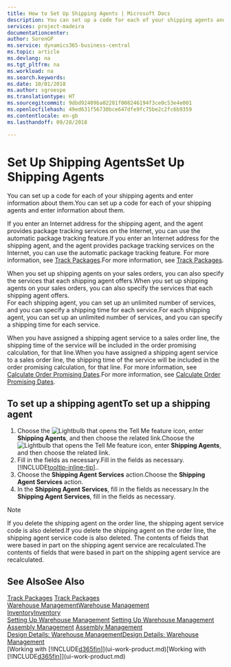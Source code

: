 ```yaml
---
title: How to Set Up Shipping Agents | Microsoft Docs
description: You can set up a code for each of your shipping agents and enter information about them.
services: project-madeira
documentationcenter: 
author: SorenGP
ms.service: dynamics365-business-central
ms.topic: article
ms.devlang: na
ms.tgt_pltfrm: na
ms.workload: na
ms.search.keywords: 
ms.date: 10/01/2018
ms.author: sgroespe
ms.translationtype: HT
ms.sourcegitcommit: 9dbd92409ba02281f008246194f3ce0c53e4e001
ms.openlocfilehash: 49ed631f56730bce647dfe9fc75be2c2fc6b9359
ms.contentlocale: en-gb
ms.lasthandoff: 09/28/2018

---
```

# <a name="set-up-shipping-agents"></a><span data-ttu-id="35c9c-103">Set Up Shipping Agents</span><span class="sxs-lookup"><span data-stu-id="35c9c-103">Set Up Shipping Agents</span></span>
<span data-ttu-id="35c9c-104">You can set up a code for each of your shipping agents and enter information about them.</span><span class="sxs-lookup"><span data-stu-id="35c9c-104">You can set up a code for each of your shipping agents and enter information about them.</span></span>  

<span data-ttu-id="35c9c-105">If you enter an Internet address for the shipping agent, and the agent provides package tracking services on the Internet, you can use the automatic package tracking feature.</span><span class="sxs-lookup"><span data-stu-id="35c9c-105">If you enter an Internet address for the shipping agent, and the agent provides package tracking services on the Internet, you can use the automatic package tracking feature.</span></span> <span data-ttu-id="35c9c-106">For more information, see [Track Packages](sales-how-track-packages.md).</span><span class="sxs-lookup"><span data-stu-id="35c9c-106">For more information, see [Track Packages](sales-how-track-packages.md).</span></span>

<span data-ttu-id="35c9c-107">When you set up shipping agents on your sales orders, you can also specify the services that each shipping agent offers.</span><span class="sxs-lookup"><span data-stu-id="35c9c-107">When you set up shipping agents on your sales orders, you can also specify the services that each shipping agent offers.</span></span>  
<span data-ttu-id="35c9c-108">For each shipping agent, you can set up an unlimited number of services, and you can specify a shipping time for each service.</span><span class="sxs-lookup"><span data-stu-id="35c9c-108">For each shipping agent, you can set up an unlimited number of services, and you can specify a shipping time for each service.</span></span>  

<span data-ttu-id="35c9c-109">When you have assigned a shipping agent service to a sales order line, the shipping time of the service will be included in the order promising calculation, for that line.</span><span class="sxs-lookup"><span data-stu-id="35c9c-109">When you have assigned a shipping agent service to a sales order line, the shipping time of the service will be included in the order promising calculation, for that line.</span></span> <span data-ttu-id="35c9c-110">For more information, see [Calculate Order Promising Dates](sales-how-to-calculate-order-promising-dates.md).</span><span class="sxs-lookup"><span data-stu-id="35c9c-110">For more information, see [Calculate Order Promising Dates](sales-how-to-calculate-order-promising-dates.md).</span></span>

## <a name="to-set-up-a-shipping-agent"></a><span data-ttu-id="35c9c-111">To set up a shipping agent</span><span class="sxs-lookup"><span data-stu-id="35c9c-111">To set up a shipping agent</span></span>  
1.  <span data-ttu-id="35c9c-112">Choose the ![Lightbulb that opens the Tell Me feature](media/ui-search/search_small.png "Tell me what you want to do") icon, enter **Shipping Agents**, and then choose the related link.</span><span class="sxs-lookup"><span data-stu-id="35c9c-112">Choose the ![Lightbulb that opens the Tell Me feature](media/ui-search/search_small.png "Tell me what you want to do") icon, enter **Shipping Agents**, and then choose the related link.</span></span>  
2.  <span data-ttu-id="35c9c-113">Fill in the fields as necessary.</span><span class="sxs-lookup"><span data-stu-id="35c9c-113">Fill in the fields as necessary.</span></span> [!INCLUDE[tooltip-inline-tip](includes/tooltip-inline-tip_md.md)]<span data-ttu-id="35c9c-114">.</span><span class="sxs-lookup"><span data-stu-id="35c9c-114">.</span></span>  
3.  <span data-ttu-id="35c9c-115">Choose the **Shipping Agent Services** action.</span><span class="sxs-lookup"><span data-stu-id="35c9c-115">Choose the **Shipping Agent Services** action.</span></span>
4. <span data-ttu-id="35c9c-116">In the **Shipping Agent Services**, fill in the fields as necessary.</span><span class="sxs-lookup"><span data-stu-id="35c9c-116">In the **Shipping Agent Services**, fill in the fields as necessary.</span></span>

> [!NOTE]  
>  <span data-ttu-id="35c9c-117">If you delete the shipping agent on the order line, the shipping agent service code is also deleted.</span><span class="sxs-lookup"><span data-stu-id="35c9c-117">If you delete the shipping agent on the order line, the shipping agent service code is also deleted.</span></span> <span data-ttu-id="35c9c-118">The contents of fields that were based in part on the shipping agent service are recalculated.</span><span class="sxs-lookup"><span data-stu-id="35c9c-118">The contents of fields that were based in part on the shipping agent service are recalculated.</span></span>  

## <a name="see-also"></a><span data-ttu-id="35c9c-119">See Also</span><span class="sxs-lookup"><span data-stu-id="35c9c-119">See Also</span></span>
<span data-ttu-id="35c9c-120">[Track Packages](sales-how-track-packages.md)  </span><span class="sxs-lookup"><span data-stu-id="35c9c-120">[Track Packages](sales-how-track-packages.md)  </span></span>  
[<span data-ttu-id="35c9c-121">Warehouse Management</span><span class="sxs-lookup"><span data-stu-id="35c9c-121">Warehouse Management</span></span>](warehouse-manage-warehouse.md)  
[<span data-ttu-id="35c9c-122">Inventory</span><span class="sxs-lookup"><span data-stu-id="35c9c-122">Inventory</span></span>](inventory-manage-inventory.md)  
<span data-ttu-id="35c9c-123">[Setting Up Warehouse Management](warehouse-setup-warehouse.md)   </span><span class="sxs-lookup"><span data-stu-id="35c9c-123">[Setting Up Warehouse Management](warehouse-setup-warehouse.md)   </span></span>  
<span data-ttu-id="35c9c-124">[Assembly Management](assembly-assemble-items.md)  </span><span class="sxs-lookup"><span data-stu-id="35c9c-124">[Assembly Management](assembly-assemble-items.md)  </span></span>  
[<span data-ttu-id="35c9c-125">Design Details: Warehouse Management</span><span class="sxs-lookup"><span data-stu-id="35c9c-125">Design Details: Warehouse Management</span></span>](design-details-warehouse-management.md)  
<span data-ttu-id="35c9c-126">[Working with [!INCLUDE[d365fin](includes/d365fin_md.md)]](ui-work-product.md)</span><span class="sxs-lookup"><span data-stu-id="35c9c-126">[Working with [!INCLUDE[d365fin](includes/d365fin_md.md)]](ui-work-product.md)</span></span>  

